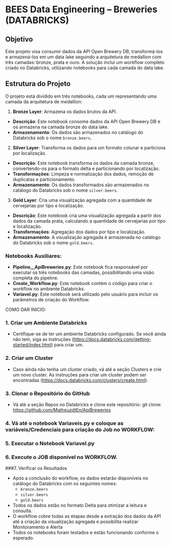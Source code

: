# BEES Data Engineering – Breweries (DATABRICKS)

## Objetivo
Este projeto visa consumir dados da API Open Brewery DB, transformá-los e armazená-los em um data lake seguindo a arquitetura de medallion com três camadas: bronze, prata e ouro. A solução inclui um workflow completo criado no Databricks, utilizando notebooks para cada camada do data lake.

## Estrutura do Projeto
O projeto está dividido em três notebooks, cada um representando uma camada da arquitetura de medallion:
1. **Bronze Layer**: Armazena os dados brutos da API.
- **Descrição**: Este notebook consome dados da API Open Brewery DB e os armazena na camada bronze do data lake.
- **Armazenamento**: Os dados são armazenados no catálogo do Databricks sob o nome `bronze.beers`.

2. **Silver Layer**: Transforma os dados para um formato colunar e particiona por localização.
- **Descrição**: Este notebook transforma os dados da camada bronze, convertendo-os para o formato delta e particionando por localização.
- **Transformações**: Limpeza e normalização dos dados, remoção de duplicatas e particionamento.
- **Armazenamento**: Os dados transformados são armazenados no catálogo do Databricks sob o nome `silver.beers`.
  
3. **Gold Layer**: Cria uma visualização agregada com a quantidade de cervejarias por tipo e localização.
- **Descrição**: Este notebook cria uma visualização agregada a partir dos dados da camada prata, calculando a quantidade de cervejarias por tipo e localização.
- **Transformações**: Agregação dos dados por tipo e localização.
- **Armazenamento**: A visualização agregada é armazenada no catálogo do Databricks sob o nome `gold.beers`.

### Notebooks Auxiliares:
- **Pipeline__ApiBreweries.py**: Este notebook fica responsável por executar os três notebooks das camadas, possibilitando uma visão completa do pipeline.
- **Create_Workflow.py**: Este notebook contém o código para criar o workflow no ambiente Databricks.
- **Variavel.py**: Este notebook será utilizado pelo usuário para incluir os parâmetros de criação do Workflow.


COMO DAR INICIO:

### 1. Criar um Ambiente Databricks
- Certifique-se de ter um ambiente Databricks configurado. Se você ainda não tem, siga as instruções (https://docs.databricks.com/getting-started/index.html) para criar um.

### 2. Criar um Cluster
- Caso ainda não tenha um cluster criado, vá até a seção Clusters e crie um novo cluster. As instruções para criar um cluster podem ser encontradas (https://docs.databricks.com/clusters/create.html).

### 3. Clonar o Repositório do GitHub
- Vá até a seção Repos no Databricks e clone este repositório:
    git clone: https://github.com/MatheuzdtEn/ApiBreweries

### 4. Vá até o notebook Variaveis.py e coloque as variáveis/Credenciais para criação do Job no WORKFLOW:

### 5. Executar o Notebook Variavel.py

### 6. Execute o JOB disponível no WORKFLOW.


###7. Verificar os Resultados
- Após a conclusão do workflow, os dados estarão disponíveis no catálogo do Databricks com os seguintes nomes:
    - `bronze.beers`
    - `silver.beers`
    - `gold.beers`
- Todos os dados estão no formato Delta para otimizar a leitura e consulta.
- O workflow cobre todas as etapas desde a extração dos dados da API até a criação da visualização agregada e possibilita realizar Monitoramento e Alerta
- Todos os notebooks foram testados e estão funcionando conforme o esperado.


